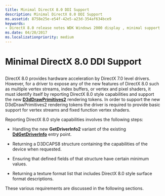 ```yaml
---
title: Minimal DirectX 8.0 DDI Support
description: Minimal DirectX 8.0 DDI Support
ms.assetid: 8758e25e-e54f-42e5-a23d-354af634bce9
keywords:
- DirectX 8.0 release notes WDK Windows 2000 display , minimal support
ms.date: 04/20/2017
ms.localizationpriority: medium
---
```


# Minimal DirectX 8.0 DDI Support


## <span id="ddk_minimal_directx_8_0_ddi_support_gg"></span><span id="DDK_MINIMAL_DIRECTX_8_0_DDI_SUPPORT_GG"></span>


DirectX 8.0 provides hardware acceleration by DirectX 7.0 level drivers. However, for a driver to expose any of the new features of DirectX 8.0 such as multiple vertex streams, index buffers, or vertex and pixel shaders, it must identify itself by reporting DirectX 8.0 style capabilities and support the new [**D3dDrawPrimitives2**](/windows-hardware/drivers/ddi/d3dhal/nc-d3dhal-lpd3dhal_drawprimitives2cb) rendering tokens. In order to support the new D3dDrawPrimitives2 rendering tokens the driver is required to provide basic support for vertex streams and fixed function vertex shaders.

Reporting DirectX 8.0 style capabilities involves the following steps:

-   Handling the new **GetDriverInfo2** variant of the existing [**DdGetDriverInfo**](/windows/desktop/api/ddrawint/nc-ddrawint-pdd_getdriverinfo) entry point.

-   Returning a D3DCAPS8 structure containing the capabilities of the device when requested.

-   Ensuring that defined fields of that structure have certain minimum values.

-   Returning a texture format list that includes DirectX 8.0 style surface format descriptions.

These various requirements are discussed in the following sections.

 

